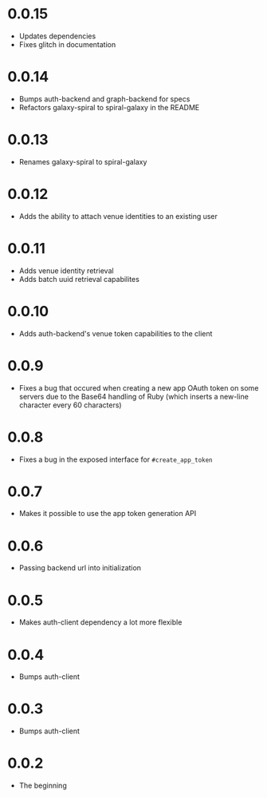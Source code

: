 # 0.0.15

* Updates dependencies
* Fixes glitch in documentation

# 0.0.14

* Bumps auth-backend and graph-backend for specs
* Refactors galaxy-spiral to spiral-galaxy in the README

# 0.0.13

* Renames galaxy-spiral to spiral-galaxy

# 0.0.12

* Adds the ability to attach venue identities to an existing user

# 0.0.11

* Adds venue identity retrieval
* Adds batch uuid retrieval capabilites

# 0.0.10

* Adds auth-backend's venue token capabilities to the client

# 0.0.9

* Fixes a bug that occured when creating a new app OAuth token on some servers due to the Base64 handling of Ruby (which inserts a new-line character every 60 characters)

# 0.0.8

* Fixes a bug in the exposed interface for ``#create_app_token``

# 0.0.7

* Makes it possible to use the app token generation API

# 0.0.6

* Passing backend url into initialization

# 0.0.5

* Makes auth-client dependency a lot more flexible

# 0.0.4

* Bumps auth-client

# 0.0.3

* Bumps auth-client

# 0.0.2

* The beginning
